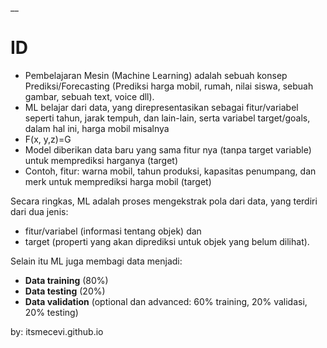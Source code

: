 __

# ID

* Pembelajaran Mesin (Machine Learning) adalah sebuah konsep Prediksi/Forecasting (Prediksi harga mobil, rumah, nilai siswa, sebuah gambar, sebuah text, voice dll).
* ML belajar dari data, yang direpresentasikan sebagai fitur/variabel seperti tahun, jarak tempuh, dan lain-lain, serta variabel target/goals, dalam hal ini, harga mobil misalnya
* F(x, y,z)=G
* Model diberikan data baru yang sama fitur nya (tanpa target variable) untuk memprediksi harganya (target)
* Contoh, fitur: warna mobil, tahun produksi, kapasitas penumpang, dan merk untuk memprediksi harga mobil (target)

Secara ringkas, ML adalah proses mengekstrak pola dari data, yang terdiri dari dua jenis:
* fitur/variabel (informasi tentang objek) dan
* target (properti yang akan diprediksi untuk objek yang belum dilihat).

Selain itu ML juga membagi data menjadi:
* **Data training** (80%)
* **Data testing** (20%)
* **Data validation** (optional dan advanced: 60% training, 20% validasi, 20% testing)

by: itsmecevi.github.io
